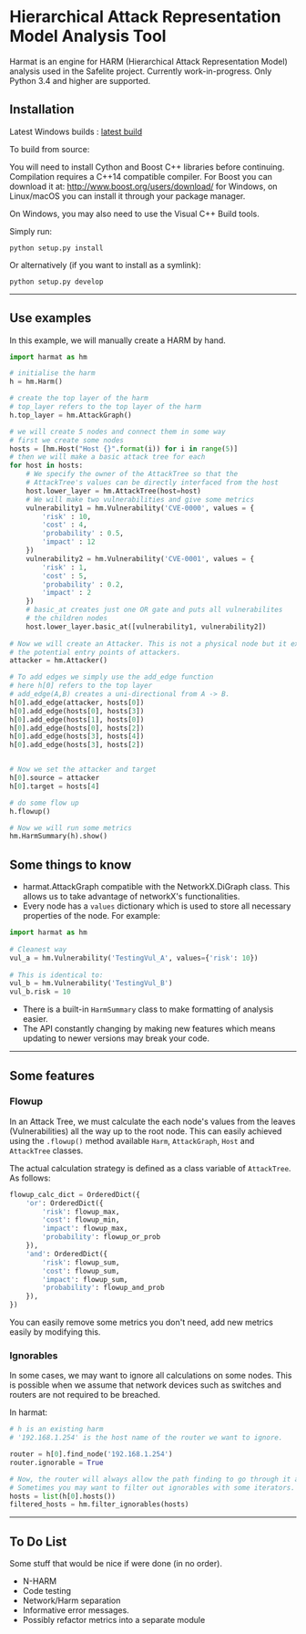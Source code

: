 # Hierarchical Attack Representation Model Analysis Tool

Harmat is an engine for HARM (Hierarchical Attack Representation Model) analysis used in the Safelite project.
Currently work-in-progress. Only Python 3.4 and higher are supported.

## Installation

Latest Windows builds : [latest build](https://ci.appveyor.com/project/whistlebee/harmat)

To build from source:

You will need to install Cython and Boost C++ libraries before continuing.
Compilation requires a C++14 compatible compiler.
For Boost you can download it at: http://www.boost.org/users/download/ for Windows, on Linux/macOS you can install it through your package manager.

On Windows, you may also need to use the Visual C++ Build tools.

Simply run:

`python setup.py install`

Or alternatively (if you want to install as a symlink):

`python setup.py develop`

---

## Use examples

In this example, we will manually create a HARM by hand.

```python
import harmat as hm

# initialise the harm
h = hm.Harm()

# create the top layer of the harm
# top_layer refers to the top layer of the harm
h.top_layer = hm.AttackGraph()

# we will create 5 nodes and connect them in some way
# first we create some nodes
hosts = [hm.Host("Host {}".format(i)) for i in range(5)]
# then we will make a basic attack tree for each
for host in hosts:
    # We specify the owner of the AttackTree so that the
    # AttackTree's values can be directly interfaced from the host
    host.lower_layer = hm.AttackTree(host=host)
    # We will make two vulnerabilities and give some metrics
    vulnerability1 = hm.Vulnerability('CVE-0000', values = {
        'risk' : 10,
        'cost' : 4,
        'probability' : 0.5,
        'impact' : 12
    })
    vulnerability2 = hm.Vulnerability('CVE-0001', values = {
        'risk' : 1,
        'cost' : 5,
        'probability' : 0.2,
        'impact' : 2
    })
    # basic_at creates just one OR gate and puts all vulnerabilites
    # the children nodes
    host.lower_layer.basic_at([vulnerability1, vulnerability2])
    
# Now we will create an Attacker. This is not a physical node but it exists to describe
# the potential entry points of attackers.
attacker = hm.Attacker() 

# To add edges we simply use the add_edge function
# here h[0] refers to the top layer
# add_edge(A,B) creates a uni-directional from A -> B.
h[0].add_edge(attacker, hosts[0]) 
h[0].add_edge(hosts[0], hosts[3])
h[0].add_edge(hosts[1], hosts[0])
h[0].add_edge(hosts[0], hosts[2])
h[0].add_edge(hosts[3], hosts[4])
h[0].add_edge(hosts[3], hosts[2])


# Now we set the attacker and target
h[0].source = attacker
h[0].target = hosts[4]

# do some flow up
h.flowup()

# Now we will run some metrics
hm.HarmSummary(h).show()
```

## Some things to know

* harmat.AttackGraph compatible with the NetworkX.DiGraph class. This allows us to take advantage of networkX's functionalities.
* Every node has a `values` dictionary which is used to store all necessary properties of the node.
For example:
 
```python
import harmat as hm
     
# Cleanest way
vul_a = hm.Vulnerability('TestingVul_A', values={'risk': 10}) 
     
# This is identical to:
vul_b = hm.Vulnerability('TestingVul_B')
vul_b.risk = 10
```
* There is a built-in `HarmSummary` class to make formatting of analysis easier.
* The API constantly changing by making new features
which means updating to newer versions may break your code.

---
## Some features

### Flowup

In an Attack Tree, we must calculate the each node's values from the leaves (Vulnerabilities) all the way up to the
root node. This can easily achieved using the `.flowup()` method available `Harm`, `AttackGraph`, `Host` and `AttackTree`
classes. 

The actual calculation strategy is defined as a class variable of `AttackTree`. As follows:
```python
flowup_calc_dict = OrderedDict({
    'or': OrderedDict({
        'risk': flowup_max,
        'cost': flowup_min,
        'impact': flowup_max,
        'probability': flowup_or_prob
    }),
    'and': OrderedDict({
        'risk': flowup_sum,
        'cost': flowup_sum,
        'impact': flowup_sum,
        'probability': flowup_and_prob
    }),
})
```
You can easily remove some metrics you don't need, add new metrics easily by modifying this.

### Ignorables

In some cases, we may want to ignore all calculations on some nodes. This is possible when we assume that network devices
such as switches and routers are not required to be breached.

In harmat:
```python
# h is an existing harm
# '192.168.1.254' is the host name of the router we want to ignore.

router = h[0].find_node('192.168.1.254')
router.ignorable = True

# Now, the router will always allow the path finding to go through it and not exist in any attack paths.
# Sometimes you may want to filter out ignorables with some iterators.
hosts = list(h[0].hosts())
filtered_hosts = hm.filter_ignorables(hosts)
```

------

## To Do List 

Some stuff that would be nice if were done (in no order).

* N-HARM
* Code testing
* Network/Harm separation
* Informative error messages.
* Possibly refactor metrics into a separate module
